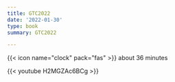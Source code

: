 ```yaml
---
title: GTC2022
date: '2022-01-30'
type: book
summary: GTC2022

---
```


{{< icon name="clock" pack="fas" >}} about 36 minutes

{{< youtube H2MGZAc6BCg >}}

